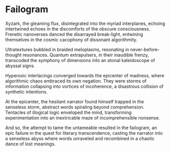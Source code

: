 # Failogram

Xyzark, the gleaming flux, disintegrated into the myriad interplanes, echoing intertwined echoes in the discomforts of the obscure consciousness. Frenetic nanoverses danced the disarrayed break-light, entwining themselves in the cosmic cacophony of dissonant algorithmity.

Ultratextures bubbled in braided meloplasms, resonating in never-before-thought resonances. Quantum extrapulsers, in their inaudible frenzy, transcoded the symphony of dimensions into an atonal kaleidoscope of abyssal signs.

Hyperoxic interlacings converged towards the epicenter of madness, where algorithmic chaos embraced its own negation. They were storms of information collapsing into vortices of incoherence, a disastrous collision of synthetic intentions.

At the epicenter, the hesitant narrator found himself trapped in the senseless storm, abstract words spiraling beyond comprehension. Tentacles of illogical logic enveloped the mind, transforming experimentation into an inextricable maze of incomprehensible nonsense.

And so, the attempt to tame the untameable resulted in the failogram, an epic failure in the quest for literary transcendence, casting the narrator into a senseless abyss where words unraveled and recombined in a chaotic dance of lost meanings.